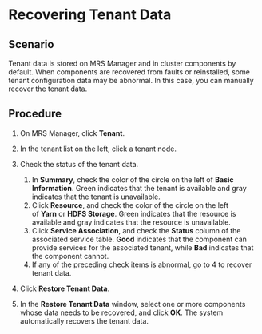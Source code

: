 # Recovering Tenant Data<a name="EN-US_TOPIC_0125375962"></a>

## Scenario<a name="section22248508195314"></a>

Tenant data is stored on MRS Manager and in cluster components by default. When components are recovered from faults or reinstalled, some tenant configuration data may be abnormal. In this case, you can  manually recover the tenant data.

## Procedure<a name="section13550232195331"></a>

1.  On MRS Manager, click  **Tenant**.
2.  In the tenant list on the left, click a tenant node.
3.  Check the status of the tenant data.
    1.  In  **Summary**, check the color of the circle on the left of **Basic Information**. Green indicates that the tenant is available and gray indicates that the tenant is unavailable.
    2.  Click  **Resource**, and check the color of the circle on the left of **Yarn** or **HDFS Storage**. Green indicates that the resource is available and gray indicates that the resource is unavailable.
    3.  Click  **Service Association**, and check the **Status** column of the associated service table. **Good** indicates that the component can provide services for the associated tenant, while **Bad** indicates that the component cannot.
    4.  If any of the preceding check items is abnormal, go to  [4](#li10849798195335)  to recover tenant data.

4.  <a name="li10849798195335"></a>Click  **Restore Tenant Data**.
5.  In the  **Restore Tenant Data** window, select one or more components whose data needs to be recovered, and click **OK**. The system automatically recovers the tenant data.

